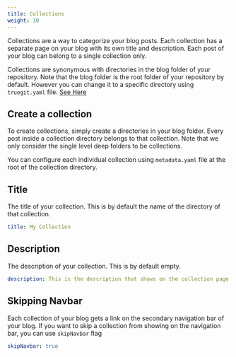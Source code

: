 ```yaml
---
title: Collections
weight: 10
---
```


Collections are a way to categorize your blog posts. Each collection has a separate page on your blog with its own title and description. Each post of your blog can belong to a single collection only.

Collections are synonymous with directories in the blog folder of your repository. Note that the blog folder is the root folder of your repository by default. However you can change it to a specific directory using `truegit.yaml` file. [See Here](/docs/blog-configuration#blog-folder)

## Create a collection

To create collections, simply create a directories in your blog folder. Every post inside a collection directory belongs to that collection. Note that we only consider the single level deep folders to be collections.

You can configure each individual collection using `metadata.yaml` file at the root of the collection directory.

## Title

The title of your collection. This is by default the name of the directory of that collection.

```yaml title="my-collection/metadata.yaml"
title: My Collection
```

## Description

The description of your collection. This is by default empty.

```yaml title="my-collection/metadata.yaml"
description: This is the description that shows on the collection page.
```

## Skipping Navbar

Each collection of your blog gets a link on the secondary navigation bar of your blog. If you want to skip a collection from showing on the navigation bar, you can use `skipNavbar` flag

```yaml title="my-collection/metadata.yaml"
skipNavbar: true
```
